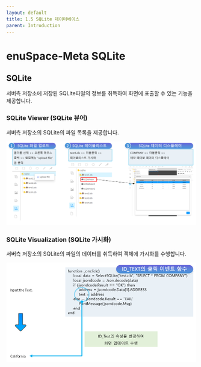 ```yaml
---
layout: default
title: 1.5 SQLite 데이터베이스
parent: Introduction
---
```


# enuSpace-Meta SQLite

## SQLite

서버측 저장소에 저장된 SQLite파일의 정보를 취득하여 화면에 표출할 수 있는 기능을 제공합니다.

### SQLite Viewer (SQLite 뷰어)

서버측 저장소의 SQLite의 파일 목록을 제공합니다.

![](./assets/enuSpace_meta_sqlite.png)

### SQLite Visualization (SQLite 가시화)

서버측 저장소의 SQLite의 파일의 데이터를 취득하여 객체에 가시화를 수행합니다.

![](./assets/enuspace_meta_sqlite_visualization.png)